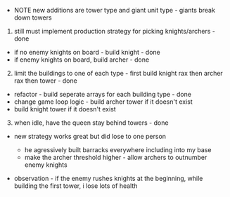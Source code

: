 - NOTE  new additions are tower type and giant unit type - giants break down towers 

1.  still must implement production strategy for picking knights/archers - done 
  - if no enemy knights on board - build knight - done 
  - if enemy knights on board, build archer - done 

2.  limit the buildings to one of each type - first build knight rax then archer rax then tower  - done 
  - refactor - build seperate arrays for each building type - done
  - change game loop logic - build archer tower if it doesn't exist
  - build knight tower if it doesn't exist 

3.  when idle, have the queen stay behind towers - done

- new strategy works great but did lose to one person 
  - he agressively built barracks everywhere including into my base 
  - make the archer threshold higher - allow archers to outnumber enemy knights 

- observation - if the enemy rushes knights at the beginning, while building the first tower, i lose lots of health 